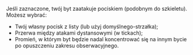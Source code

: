 Jeśli zaznaczone, twój byt zaatakuje pociskiem (podobnym do szkieletu). Możesz wybrać:
* Twój własny pocisk z listy (lub użyj domyślnego-strzałka);
* Przerwa między atakami dystansowymi (w tickach);
* Promień, w którym byt będzie nadal koncentrować się na innym bycie po opuszczeniu zakresu obserwacyjnego.